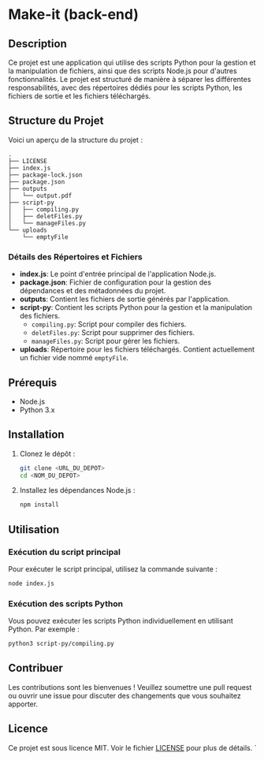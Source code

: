 # Make-it (back-end)

## Description
Ce projet est une application qui utilise des scripts Python pour la gestion et la manipulation de fichiers, ainsi que des scripts Node.js pour d'autres fonctionnalités. Le projet est structuré de manière à séparer les différentes responsabilités, avec des répertoires dédiés pour les scripts Python, les fichiers de sortie et les fichiers téléchargés.

## Structure du Projet
Voici un aperçu de la structure du projet :

```
.
├── LICENSE
├── index.js
├── package-lock.json
├── package.json
├── outputs
│   └── output.pdf
├── script-py
│   ├── compiling.py
│   ├── deletFiles.py
│   └── manageFiles.py
└── uploads
    └── emptyFile
```

### Détails des Répertoires et Fichiers
- **index.js**: Le point d'entrée principal de l'application Node.js.
- **package.json**: Fichier de configuration pour la gestion des dépendances et des métadonnées du projet.
- **outputs**: Contient les fichiers de sortie générés par l'application.
- **script-py**: Contient les scripts Python pour la gestion et la manipulation des fichiers.
  - `compiling.py`: Script pour compiler des fichiers.
  - `deletFiles.py`: Script pour supprimer des fichiers.
  - `manageFiles.py`: Script pour gérer les fichiers.
- **uploads**: Répertoire pour les fichiers téléchargés. Contient actuellement un fichier vide nommé `emptyFile`.

## Prérequis
- Node.js
- Python 3.x

## Installation
1. Clonez le dépôt :
   ```bash
   git clone <URL_DU_DEPOT>
   cd <NOM_DU_DEPOT>
   ```

2. Installez les dépendances Node.js :
   ```bash
   npm install
   ```

## Utilisation
### Exécution du script principal
Pour exécuter le script principal, utilisez la commande suivante :
```bash
node index.js
```

### Exécution des scripts Python
Vous pouvez exécuter les scripts Python individuellement en utilisant Python. Par exemple :
```bash
python3 script-py/compiling.py
```

## Contribuer
Les contributions sont les bienvenues ! Veuillez soumettre une pull request ou ouvrir une issue pour discuter des changements que vous souhaitez apporter.

## Licence
Ce projet est sous licence MIT. Voir le fichier [LICENSE](./LICENSE) pour plus de détails.
`